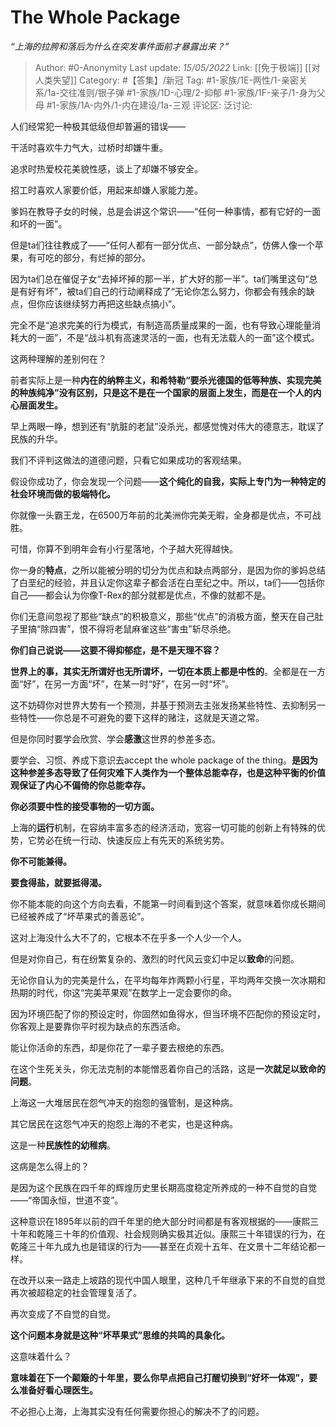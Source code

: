 # The Whole Package
*“上海的拉胯和落后为什么在突发事件面前才暴露出来？”*

> Author: #0-Anonymity
> Last update: *15/05/2022*
> Link: [[免于极端]] [[对人类失望]]
> Category: #【答集】/新冠
> Tag: #1-家族/1E-两性/1-亲密关系/1a-交往准则/银子弹 #1-家族/1D-心理/2-抑郁 #1-家族/1F-亲子/1-身为父母 #1-家族/1A-内外/1-内在建设/1a-三观
> 评论区:
> 泛讨论:

人们经常犯一种极其低级但却普遍的错误——

干活时喜欢牛力气大，过桥时却嫌牛重。

追求时热爱校花美貌性感，谈上了却嫌不够安全。

招工时喜欢人家要价低，用起来却嫌人家能力差。

爹妈在教导子女的时候，总是会讲这个常识——“任何一种事情，都有它好的一面和坏的一面”。

但是ta们往往教成了——“任何人都有一部分优点、一部分缺点”，仿佛人像一个苹果，有可吃的部分，有烂掉的部分。

因为ta们总在催促子女“去掉坏掉的那一半，扩大好的那一半”。ta们嘴里这句“总是有好有坏”，被ta们自己的行动阐释成了“无论你怎么努力，你都会有残余的缺点，但你应该继续努力再把这些缺点搞小”。

完全不是“追求完美的行为模式，有制造高质量成果的一面，也有导致心理能量消耗大的一面”，不是“战斗机有高速灵活的一面，也有无法载人的一面”这个模式。

这两种理解的差别何在？

前者实际上是一种**内在的纳粹主义，和希特勒“要杀光德国的低等种族、实现完美的种族纯净”没有区别，只是这不是在一个国家的层面上发生，而是在一个人的内心层面发生。**

早上两眼一睁，想到还有“肮脏的老鼠”没杀光，都感觉愧对伟大的德意志，耽误了民族的升华。

我们不评判这做法的道德问题，只看它如果成功的客观结果。

假设你成功了，你会发现一个问题——**这个纯化的自我，实际上专门为一种特定的社会环境而做的极端特化。**

你就像一头霸王龙，在6500万年前的北美洲你完美无暇，全身都是优点，不可战胜。

可惜，你算不到明年会有小行星落地，个子越大死得越快。

你一身的**特点**，之所以能被分明的切分为优点和缺点两部分，是因为你的爹妈总结了白垩纪的经验，并且认定你这辈子都会活在白垩纪之中。所以，ta们——包括你自己——都会认为你像T-Rex的部分就都是优点，不像的就都不是。

你们无意间忽视了那些“缺点”的积极意义，那些“优点”的消极方面，整天在自己肚子里搞“除四害”，恨不得将老鼠麻雀这些“害虫”斩尽杀绝。

**你们自己说说——这要不得抑郁症，是不是天理不容？**

**世界上的事，其实无所谓好也无所谓坏，一切在本质上都是中性的**。全都是在一方面“好”，在另一方面“坏”，在某一时“好”，在另一时“坏”。

这不妨碍你对世界大势有一个预测，并基于预测去主张发扬某些特性、去抑制另一些特性——你总是不可避免的要下这样的赌注，这就是天道之常。

但是你同时要学会欣赏、学会**感激**这世界的参差多态。

要学会、习惯、养成下意识去accept the whole package of the thing。**是因为这种参差多态导致了任何灾难下人类作为一个整体总能幸存，也是这种平衡的价值观保证了内心不偏倚的你总能幸存。**

**你必须要中性的接受事物的一切方面。**

上海的**运行**机制，在容纳丰富多态的经济活动，宽容一切可能的创新上有特殊的优势，它势必在统一行动、快速反应上有先天的系统劣势。

**你不可能兼得。**

**要食得盐，就要抵得渴。**

你不能本能的向这个方向去看，不能第一时间看到这个答案，就意味着你成长期间已经被养成了“坏苹果式的善恶论”。

这对上海没什么大不了的，它根本不在乎多一个人少一个人。

但是对你自己，有在纷繁复杂的、激烈的时代风云变幻中足以**致命**的问题。

无论你自认为的完美是什么，在平均每年炸两颗小行星，平均两年交换一次冰期和热期的时代，你这“完美苹果观”在数学上一定会要你的命。

因为环境匹配了你的预设定时，你固然如鱼得水，但当环境不匹配你的预设定时，你客观上是要靠你平时视为缺点的东西活命。

能让你活命的东西，却是你花了一辈子要去根绝的东西。

在这个生死关头，你无法克制的本能憎恶着你自己的活路，这是**一次就足以致命的问题**。

上海这一大堆居民在怨气冲天的抱怨的强管制，是这种病。

其它居民在这怨气冲天的抱怨上海的不老实，也是这种病。

这是一种**民族性的幼稚病**。

这病是怎么得上的？

是因为这个民族在四千年的辉煌历史里长期高度稳定所养成的一种不自觉的自觉——“帝国永恒，世道不变”。

这种意识在1895年以前的四千年里的绝大部分时间都是有客观根据的——康熙三十年和乾隆三十年的价值观、社会规则确实极其近似。康熙三十年错误的行为，在乾隆三十年九成九也是错误的行为——甚至在贞观十五年、在文景十二年结论都一样。

在改开以来一路走上坡路的现代中国人眼里，这种几千年继承下来的不自觉的自觉再次被超稳定的社会管理复活了。

再次变成了不自觉的自觉。

**这个问题本身就是这种“坏苹果式”思维的共鸣的具象化。**

这意味着什么？

**意味着在下一个颠簸的十年里，要么你早点把自己打醒切换到“好坏一体观”，要么准备好看心理医生。**

不必担心上海，上海其实没有任何需要你担心的解决不了的问题。
